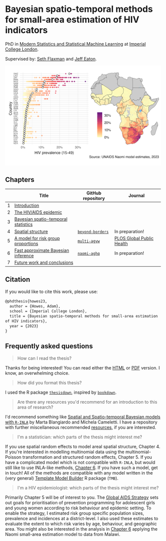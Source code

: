 # Bayesian spatio-temporal methods for small-area estimation of HIV indicators

PhD in [Modern Statistics and Statistical Machine Learning](https://statml.io/) at [Imperial College London](https://www.imperial.ac.uk/).

Supervised by: [Seth Flaxman](https://sethrf.com/) and [Jeff Eaton](https://www.imperial.ac.uk/people/jeffrey.eaton).

![A dotplot and map of adult HIV prevalence in sub-Saharan Africa.](figures/naomi-continent.png)

## Chapters

|            | Title      | GitHub repository | Journal |
| ---------- | ---------- | -------------------- | --- |
| 1 | [Introduction](https://athowes.github.io/thesis/introduction.html) | | |
| 2 | [The HIV/AIDS epidemic](https://athowes.github.io/thesis/hiv-aids.html) | | |
| 3 | [Bayesian spatio-temporal statistics](https://athowes.github.io/thesis/bayes-st.html) | | |
| 4 | [Spatial structure](https://athowes.github.io/thesis/beyond-borders.html)  | [`beyond-borders`](https://github.com/athowes/beyond-borders) | In preparation! | 
| 5 | [A model for risk group proportions](https://athowes.github.io/thesis/multi-agyw.html)  | [`multi-agyw`](https://github.com/athowes/multi-agyw) | [PLOS Global Public Health](https://journals.plos.org/globalpublichealth/article?id=10.1371/journal.pgph.0001731) |
| 6 | [Fast approximate Bayesian inference](https://athowes.github.io/thesis/naomi-aghq.html) | [`naomi-aghq`](https://github.com/athowes/naomi-aghq) | In preparation! |
| 7 | [Future work and conclusions](https://athowes.github.io/thesis/conclusions.html) | |

## Citation

If you would like to cite this work, please use:

```
@phdthesis{howes23,
  author = {Howes, Adam},
  school = {Imperial College London},
  title = {Bayesian spatio-temporal methods for small-area estimation of HIV indicators},
  year = {2023}
}
```

## Frequently asked questions

> How can I read the thesis?

Thanks for being interested!
You can read either the [HTML](https://athowes.github.io/thesis/) or [PDF](https://athowes.github.io/thesis/main.pdf) version.
I know, an overwhelming choice.

> How did you format this thesis?

I used the R package [`thesisdown`](https://github.com/ismayc/thesisdown), inspired by [`bookdown`](https://github.com/rstudio/bookdown).

> Are there any resources you'd recommend for an introduction to this area of research?

I'd recommend something like [Spatial and Spatio-temporal Bayesian models with `R-INLA`](https://sites.google.com/a/r-inla.org/stbook/) by Marta Blangiardo and Michela Cameletti.
I have a repository with further miscellaneous recommended [resources](https://github.com/athowes/resources), if you are interested.

> I'm a statistician: which parts of the thesis might interest me?

If you use spatial random effects to model areal spatial structure, Chapter 4.
If you're interested in modelling multinomial data using the multinomial-Poisson transformation and structured random effects, Chapter 5.
If you have a complicated model which is not compatible with `R-INLA`, but would still like to use INLA-like methods, [Chapter 6](https://athowes.github.io/thesis/naomi-aghq.html).
If you have such a model, get in touch!
All of the methods are compatible with any model written in the (very general) [Template Model Builder](https://kaskr.github.io/adcomp/Introduction.html) R package (`TMB`).

> I'm a HIV epidemiologist: which parts of the thesis might interest me?

Primarily Chapter 5 will be of interest to you.
The [Global AIDS Strategy](https://www.unaids.org/en/Global-AIDS-Strategy-2021-2026) sets out goals for prioritisation of prevention programming for adolescent girls and young women according to risk behaviour and epidemic setting.
To enable the strategy, I estimated risk group specific population sizes, prevalence and incidences at a district-level.
I also used these estimates to evaluate the extent to which risk varies by age, behaviour, and geographic area.
You might also be interested in the analysis in [Chapter 6](https://athowes.github.io/thesis/naomi-aghq.html) applying the Naomi small-area estimation model to data from Malawi.
